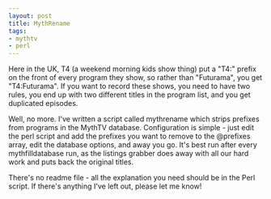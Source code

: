 ```yaml
---
layout: post
title: MythRename
tags:
- mythtv
- perl
---
```

Here in the UK, T4 (a weekend morning kids show thing) put a "T4:" prefix on the front of every program they show, so rather than "Futurama", you get "T4:Futurama". If you want to record these shows, you need to have two rules, you end up with two different titles in the program list, and you get duplicated episodes.

Well, no more. I've written a script called mythrename which strips prefixes from programs in the MythTV database. Configuration is simple - just edit the perl script and add the prefixes you want to remove to the @prefixes array, edit the database options, and away you go. It's best run after every mythfilldatabase run, as the listings grabber does away with all our hard work and puts back the original titles.

There's no readme file - all the explanation you need should be in the Perl script. If there's anything I've left out, please let me know! 